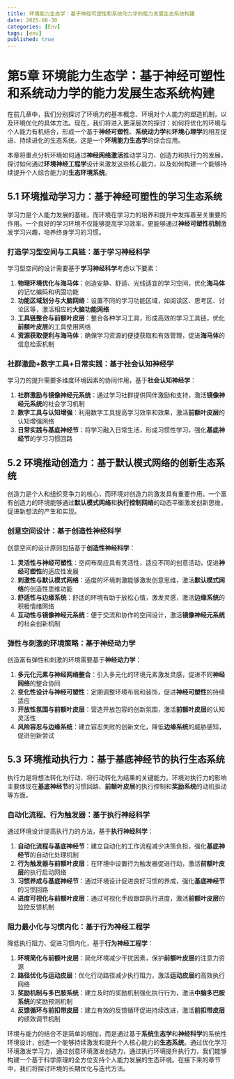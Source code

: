 ```yaml
---
title: 环境能力生态学：基于神经可塑性和系统动力学的能力发展生态系统构建
date: 2025-08-30
categories: [Env]
tags: [env]
published: true
---
```


# 第5章 环境能力生态学：基于神经可塑性和系统动力学的能力发展生态系统构建

在前几章中，我们分别探讨了环境力的基本概念、环境对个人能力的塑造机制，以及环境优化的具体方法。现在，我们将进入更深层次的探讨：如何将优化的环境与个人能力有机结合，形成一个基于**神经可塑性**、**系统动力学**和**环境心理学**的相互促进、持续进化的生态系统。这是一个**环境能力生态学**的综合应用。

本章将重点分析环境如何通过**神经网络激活**推动学习力、创造力和执行力的发展，探讨如何通过**环境神经工程学**设计来激发这些核心能力，以及如何构建一个能够持续提升个人综合能力的**生态环境系统**。

## 5.1 环境推动学习力：基于神经可塑性的学习生态系统

学习力是个人能力发展的基础，而环境在学习力的培养和提升中发挥着至关重要的作用。一个良好的学习环境不仅能够提高学习效率，更能够通过**神经可塑性机制**激发学习兴趣，培养终身学习的习惯。

### 打造学习型空间与工具链：基于学习神经科学

学习型空间的设计需要基于**学习神经科学**考虑以下要素：

1. **物理环境优化与海马体**：创造安静、舒适、光线适宜的学习空间，优化**海马体**的记忆编码和巩固功能
2. **功能区域划分与大脑网络**：设置不同的学习功能区域，如阅读区、思考区、讨论区等，激活相应的**大脑功能网络**
3. **工具链整合与前额叶皮层**：整合各种学习工具，形成高效的学习工具链，优化**前额叶皮层**的工具使用网络
4. **资源获取便利与海马体**：确保学习资源的便捷获取和有效管理，促进**海马体**的信息检索机制

### 社群激励+数字工具+日常实践：基于社会认知神经学

学习力的提升需要多维度环境因素的协同作用，基于**社会认知神经学**：

1. **社群激励与镜像神经元系统**：通过学习社群提供同伴激励和支持，激活**镜像神经元系统**的社会学习机制
2. **数字工具与认知增强**：利用数字工具提高学习效率和效果，激活**前额叶皮层**的认知增强网络
3. **日常实践与基底神经节**：将学习融入日常生活，形成习惯性学习，强化**基底神经节**的学习习惯回路

## 5.2 环境推动创造力：基于默认模式网络的创新生态系统

创造力是个人和组织竞争力的核心，而环境对创造力的激发具有重要作用。一个富有创造力的环境能够通过**默认模式网络**和**执行控制网络**的动态平衡激发创新思维，促进新想法的产生和实现。

### 创意空间设计：基于创造性神经科学

创意空间的设计原则包括基于**创造性神经科学**：

1. **灵活性与神经可塑性**：空间布局应具有灵活性，适应不同的创意活动，促进**神经可塑性**的适应性发展
2. **刺激性与默认模式网络**：适度的环境刺激能够激发创意思维，激活**默认模式网络**的创造性思维功能
3. **舒适性与边缘系统**：舒适的环境有助于放松心情，激发灵感，激活**边缘系统**的积极情绪网络
4. **互动性与镜像神经元系统**：便于交流和协作的空间设计，激活**镜像神经元系统**的社会创新机制

### 弹性与刺激的环境策略：基于神经动力学

创造富有弹性和刺激的环境需要基于**神经动力学**：

1. **多元化元素与神经网络整合**：引入多元化的环境元素激发灵感，促进不同**神经网络**的整合协同
2. **变化性设计与神经可塑性**：定期调整环境布局和装饰，促进**神经可塑性**的持续适应
3. **开放性氛围与前额叶皮层**：营造开放包容的创新氛围，激活**前额叶皮层**的认知灵活性
4. **风险容忍与边缘系统**：建立容忍失败的创新文化，降低**边缘系统**的威胁感知，促进创新尝试

## 5.3 环境推动执行力：基于基底神经节的执行生态系统

执行力是将想法转化为行动、将行动转化为结果的关键能力。环境对执行力的影响主要体现在**基底神经节**的习惯回路、**前额叶皮层**的执行控制和**奖励系统**的动机驱动等方面。

### 自动化流程、行为触发器：基于执行神经科学

通过环境设计提高执行力的方法，基于**执行神经科学**：

1. **自动化流程与基底神经节**：建立自动化的工作流程减少决策负担，强化**基底神经节**的自动化处理机制
2. **行为触发器与前额叶皮层**：在环境中设置行为触发器促进行动，激活**前额叶皮层**的执行启动网络
3. **习惯养成与基底神经节**：通过环境设计促进良好习惯的养成，强化**基底神经节**的习惯回路
4. **进度可视化与前额叶皮层**：通过可视化手段跟踪执行进度，激活**前额叶皮层**的监控反馈机制

### 阻力最小化与习惯内化：基于行为神经工程学

降低执行阻力、促进习惯内化，基于**行为神经工程学**：

1. **环境简化与前额叶皮层**：简化环境减少干扰因素，保护**前额叶皮层**的注意力资源
2. **路径优化与运动皮层**：优化行动路径减少执行阻力，激活**运动皮层**的高效执行网络
3. **奖励机制与多巴胺系统**：建立及时的奖励机制强化执行行为，激活**中脑多巴胺系统**的奖励预测机制
4. **反馈循环与前扣带皮层**：建立有效的反馈循环促进持续改进，激活**前扣带皮层**的绩效调节机制

环境与能力的结合不是简单的相加，而是通过基于**系统生态学**和**神经科学**的系统性环境设计，创造一个能够持续激发和提升个人核心能力的**生态系统**。通过优化学习环境激发学习力，通过创意环境激发创造力，通过执行环境提升执行力，我们能够构建一个基于科学原理的全方位支持个人能力发展的生态环境。在接下来的章节中，我们将探讨环境的长期优化与迭代方法。